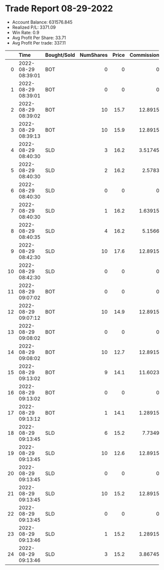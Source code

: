 # Trade Report 08-29-2022
- Account Balance: 631576.845
- Realized P/L: 3371.09
- Win Rate: 0.9
- Avg Profit Per Share: 33.71
- Avg Profit Per trade: 337.11

|    | Time                | Bought/Sold   |   NumShares |   Price |   Commission |   RealizedPL | Name                  |
|---:|:--------------------|:--------------|------------:|--------:|-------------:|-------------:|:----------------------|
|  0 | 2022-08-29 08:39:01 | BOT           |           0 |     0   |      0       |       0      | Short Pointer 003 DB  |
|  1 | 2022-08-29 08:39:01 | BOT           |           0 |     0   |      0       |       0      | Short Pointer 001 DB  |
|  2 | 2022-08-29 08:39:02 | BOT           |          10 |    15.7 |     12.8915  |       0      | Shares of SPX 4040.0P |
|  3 | 2022-08-29 08:39:13 | BOT           |          10 |    15.9 |     12.8915  |       0      | Shares of SPX 4040.0P |
|  4 | 2022-08-29 08:40:30 | SLD           |           3 |    16.2 |      3.51745 |     112.615  | Shares of SPX 4040.0P |
|  5 | 2022-08-29 08:40:30 | SLD           |           2 |    16.2 |      2.5783  |      74.8434 | Shares of SPX 4040.0P |
|  6 | 2022-08-29 08:40:30 | SLD           |           0 |     0   |      0       |       0      | Short Pointer 003 DB  |
|  7 | 2022-08-29 08:40:30 | SLD           |           1 |    16.2 |      1.63915 |      37.0717 | Shares of SPX 4040.0P |
|  8 | 2022-08-29 08:40:35 | SLD           |           4 |    16.2 |      5.1566  |     149.687  | Shares of SPX 4040.0P |
|  9 | 2022-08-29 08:42:30 | SLD           |          10 |    17.6 |     12.8915  |    1774.22   | Shares of SPX 4040.0P |
| 10 | 2022-08-29 08:42:30 | SLD           |           0 |     0   |      0       |       0      | Short Pointer 001 DB  |
| 11 | 2022-08-29 09:07:02 | BOT           |           0 |     0   |      0       |       0      | Short Pointer 003 DB  |
| 12 | 2022-08-29 09:07:12 | BOT           |          10 |    14.9 |     12.8915  |       0      | Shares of SPX 4050.0P |
| 13 | 2022-08-29 09:08:02 | BOT           |           0 |     0   |      0       |       0      | Short Shepard 003 DB  |
| 14 | 2022-08-29 09:08:02 | BOT           |          10 |    12.7 |     12.8915  |       0      | Shares of SPX 4045.0P |
| 15 | 2022-08-29 09:13:02 | BOT           |           9 |    14.1 |     11.6023  |       0      | Shares of SPX 4050.0P |
| 16 | 2022-08-29 09:13:02 | BOT           |           0 |     0   |      0       |       0      | Short Shepard 003 DB  |
| 17 | 2022-08-29 09:13:12 | BOT           |           1 |    14.1 |      1.28915 |       0      | Shares of SPX 4050.0P |
| 18 | 2022-08-29 09:13:45 | SLD           |           6 |    15.2 |      7.7349  |     404.53   | Shares of SPX 4050.0P |
| 19 | 2022-08-29 09:13:45 | SLD           |          10 |    12.6 |     12.8915  |    -125.783  | Shares of SPX 4045.0P |
| 20 | 2022-08-29 09:13:45 | SLD           |           0 |     0   |      0       |       0      | Short Pointer 003 DB  |
| 21 | 2022-08-29 09:13:45 | SLD           |          10 |    15.2 |     12.8915  |     674.217  | Shares of SPX 4050.0P |
| 22 | 2022-08-29 09:13:45 | SLD           |           0 |     0   |      0       |       0      | Short Shepard 003 DB  |
| 23 | 2022-08-29 09:13:46 | SLD           |           1 |    15.2 |      1.28915 |      67.4217 | Shares of SPX 4050.0P |
| 24 | 2022-08-29 09:13:46 | SLD           |           3 |    15.2 |      3.86745 |     202.265  | Shares of SPX 4050.0P |